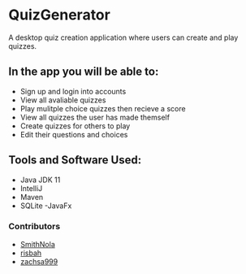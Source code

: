 # QuizGenerator
A desktop quiz creation application where users can create and play quizzes.

## In the app you will be able to:
- Sign up and login into accounts
- View all avaliable quizzes
- Play mulitple choice quizzes then recieve a score
- View all quizzes the user has made themself
- Create quizzes for others to play
- Edit their questions and choices

## Tools and Software Used:
- Java JDK 11 
- IntelliJ
- Maven
- SQLite
-JavaFx

### Contributors
- [SmithNola](https://github.com/SmithNola)
- [risbah](https://github.com/risbah)
- [zachsa999](https://github.com/zachsa999)
